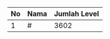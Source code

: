 | No | Nama            | Jumlah Level |
|----|-----------------|--------------|
| 1  | #    |    3602        |
